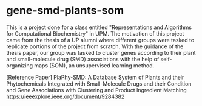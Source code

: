 # gene-smd-plants-som
This is a project done for a class entitled "Representations and Algorithms for Computational Biochemistry" in UPM. The motivation of this project came from the thesis of a UP alumni where different groups were tasked to replicate portions of the project from scratch. With the guidance of the thesis paper, our group was tasked to cluster genes according to their plant and small-molecule drug (SMD) associations with the help of self-organizing maps (SOM), an unsupervised learning method.

[Reference Paper]
PlaPhy-SMD: A Database System of Plants and their Phytochemicals Integrated with Small-Molecule Drugs and their Condition and Gene Associations with Clustering and Product Ingredient Matching
https://ieeexplore.ieee.org/document/9284382

